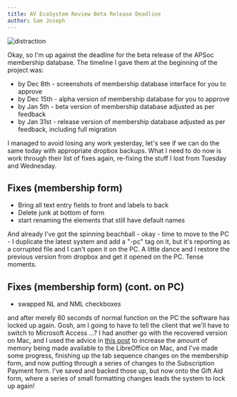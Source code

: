 ```yaml
---
title: AV EcoSystem Review Beta Release Deadline
author: Sam Joseph
---
```


![distraction](../images/dealine.jpg)

Okay, so I'm up against the deadline for the beta release of the APSoc membership database.  The timeline I gave them at the beginning of the project was:

* by Dec 8th - screenshots of membership database interface for you to approve
* by Dec 15th - alpha version of membership database for you to approve
* by Jan 5th - beta version of membership database adjusted as per feedback
* by Jan 31st - release version of membership database adjusted as per feedback, including full migration 

I managed to avoid losing any work yesterday, let's see if we can do the same today with appropriate dropbox backups.  What I need to do now is work through their list of fixes again, re-fixing the stuff I lost from Tuesday and Wednesday.

Fixes (membership form)
-----------------------

* Bring all text entry fields to front and labels to back
* Delete junk at bottom of form
* start renaming the elements that still have default names

And already I've got the spinning beachball - okay - time to move to the PC - I duplicate the latest system and add a "-pc" tag on it, but it's reporting as a corrupted file and I can't open it on the PC.  A little dance and I restore the previous version from dropbox and get it opened on the PC.  Tense moments.

Fixes (membership form) (cont. on PC)
-----------------------

* swapped NL and NML checkboxes

and after merely 60 seconds of normal function on the PC the software has locked up again.  Gosh, am I going to have to tell the client that we'll have to switch to Microsoft Access ...?  I had another go with the recovered version on Mac, and I used the advice in [this post](http://lowendmac.com/2014/speed-up-libreoffice-on-your-mac/) to increase the amount of memory being made available to the LibreOffice on Mac, and I've made some progress, finishing up the tab sequence changes on the membership form, and now putting through a series of changes to the Subscription Payment form.  I've saved and backed those up, but now onto the Gift Aid form, where a series of small formatting changes leads the system to lock up again!

